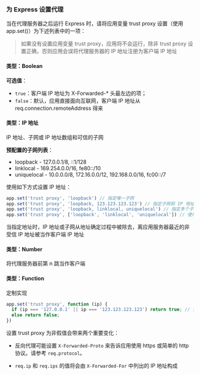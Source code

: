 ### 为 Express 设置代理
当在代理服务器之后运行 Express 时，请将应用变量 trust proxy 设置（使用 app.set()）为下述列表中的一项：

> 如果没有设置应用变量 trust proxy，应用将不会运行，除非 trust proxy 设置正确，否则应用会误将代理服务器的 IP 地址注册为客户端 IP 地址

#### 类型：Boolean
**可选值**：
- `true`：客户端 IP 地址为 X-Forwarded-* 头最左边的项；
- `false`：默认，应用直接面向互联网，客户端 IP 地址从 req.connection.remoteAddress 得来

#### 类型：IP 地址
IP 地址、子网或 IP 地址数组和可信的子网

**预配置的子网列表**：
- loopback - 127.0.0.1/8, ::1/128
- linklocal - 169.254.0.0/16, fe80::/10
- uniquelocal - 10.0.0.0/8, 172.16.0.0/12, 192.168.0.0/16, fc00::/7

使用如下方式设置 IP 地址：
```js
app.set('trust proxy', 'loopback') // 指定唯一子网
app.set('trust proxy', 'loopback, 123.123.123.123') // 指定子网和 IP 地址
app.set('trust proxy', 'loopback, linklocal, uniquelocal') // 指定多个子网
app.set('trust proxy', ['loopback', 'linklocal', 'uniquelocal']) // 使用数组指定多个子网
```
当指定地址时，IP 地址或子网从地址确定过程中被除去，离应用服务器最近的非受信 IP 地址被当作客户端 IP 地址

#### 类型：Number
将代理服务器前第 n 跳当作客户端

#### 类型：Function
定制实现
```js
app.set('trust proxy', function (ip) {
  if (ip === '127.0.0.1' || ip === '123.123.123.123') return true; // 受信的 IP 地址
  else return false;
})
```

设置 trust proxy 为非假值会带来两个重要变化：
- 反向代理可能设置 `X-Forwarded-Proto` 来告诉应用使用 https 或简单的 http 协议。请参考 `req.protocol`。

- `req.ip` 和 `req.ips` 的值将会由 `X-Forwarded-For` 中列出的 IP 地址构成
